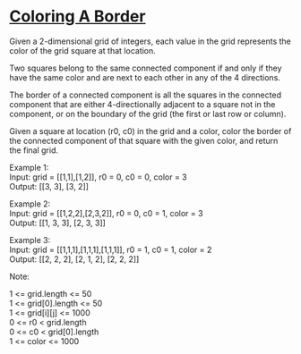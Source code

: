 # [Coloring A Border](https://leetcode.com/problems/coloring-a-border/)

Given a 2-dimensional grid of integers, each value in the grid represents the color of the grid square at that location.  

Two squares belong to the same connected component if and only if they have the same color and are next to each other in any of the 4 directions.  

The border of a connected component is all the squares in the connected component that are either 4-directionally adjacent to a square not in the component, or on the boundary of the grid (the first or last row or column).  

Given a square at location (r0, c0) in the grid and a color, color the border of the connected component of that square with the given color, and return the final grid.  

Example 1:  
Input: grid = [[1,1],[1,2]], r0 = 0, c0 = 0, color = 3  
Output: [[3, 3], [3, 2]]  

Example 2:  
Input: grid = [[1,2,2],[2,3,2]], r0 = 0, c0 = 1, color = 3  
Output: [[1, 3, 3], [2, 3, 3]]  

Example 3:  
Input: grid = [[1,1,1],[1,1,1],[1,1,1]], r0 = 1, c0 = 1, color = 2  
Output: [[2, 2, 2], [2, 1, 2], [2, 2, 2]]   

Note:  

1 <= grid.length <= 50  
1 <= grid[0].length <= 50   
1 <= grid[i][j] <= 1000  
0 <= r0 < grid.length  
0 <= c0 < grid[0].length  
1 <= color <= 1000  